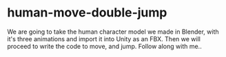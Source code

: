 # human-move-double-jump
We are going to take the human character model we made in Blender, with it's three animations and import it into Unity as an FBX. Then we will proceed to write the code to move, and jump. Follow along with me..
